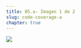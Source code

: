 ```yaml
---
title: 05.a- Imagen 1 de 2
slug: code-coverage-a
chapter: true
---
```


![](/images/qap/code-quality-metrics/016.png)
